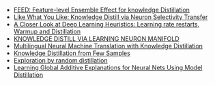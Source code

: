 * [FEED: Feature-level Ensemble Effect for knowledge Distillation](https://openreview.net/forum?id=BJxYEsAqY7)
* [Like What You Like: Knowledge Distill via Neuron Selectivity Transfer](https://openreview.net/forum?id=rJf0BjAqYX
)
* [A Closer Look at Deep Learning Heuristics: Learning rate restarts, Warmup and Distillation](https://openreview.net/forum?id=r14EOsCqKX)
* [KNOWLEDGE DISTILL VIA LEARNING NEURON MANIFOLD](https://openreview.net/forum?id=SJlYcoCcKX)
* [Multilingual Neural Machine Translation with Knowledge Distillation ](https://openreview.net/forum?id=S1gUsoR9YX)
* [Knowledge Distillation from Few Samples](https://openreview.net/forum?id=HkgDTiCctQ)
* [Exploration by random distillation](https://openreview.net/forum?id=H1lJJnR5Ym)
* [Learning Global Additive Explanations for Neural Nets Using Model Distillation](https://openreview.net/forum?id=SJl8J30qFX)
